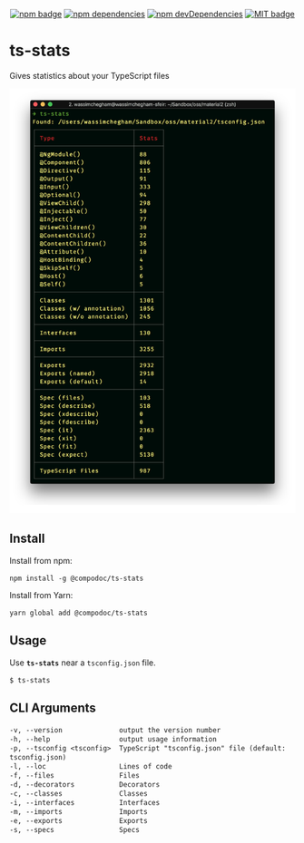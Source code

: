 <p align="center">
  <a href="https://www.npmjs.com/package/@compodoc/ts-stats"><img src="https://badge.fury.io/js/%40compodoc%2Fts-stats.svg" alt="npm badge"></a>
  <a href="https://david-dm.org/compodoc/ts-stats"><img src="https://david-dm.org/compodoc/ts-stats.svg" alt="npm dependencies"></a>
  <a href="https://david-dm.org/compodoc/ts-stats?type=dev"><img src="https://david-dm.org/compodoc/ts-stats/dev-status.svg" alt="npm devDependencies"></a>
  <a href="http://opensource.org/licenses/MIT"><img src="http://img.shields.io/badge/license-MIT-brightgreen.svg" alt="MIT badge"></a>
</p>

# ts-stats
Gives statistics about your TypeScript files

<p align="center">
  <img src="https://raw.githubusercontent.com/compodoc/ts-stats/master/screenshots/terminal-2.png" alt="ts-stats">
</p>

## Install

Install from npm:

```
npm install -g @compodoc/ts-stats
```

Install from Yarn:

```
yarn global add @compodoc/ts-stats
```

## Usage

Use __`ts-stats`__ near a `tsconfig.json` file.

```
$ ts-stats
```

## CLI Arguments

```
-v, --version              output the version number
-h, --help                 output usage information
-p, --tsconfig <tsconfig>  TypeScript "tsconfig.json" file (default: tsconfig.json)
-l, --loc                  Lines of code
-f, --files                Files
-d, --decorators           Decorators
-c, --classes              Classes
-i, --interfaces           Interfaces
-m, --imports              Imports
-e, --exports              Exports
-s, --specs                Specs
```